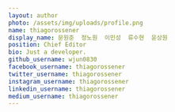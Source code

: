 ```yaml
---
layout: author
photo: /assets/img/uploads/profile.png
name: thiagorossener
display_name: 문원준  정노원  이민성  류수현  윤상원
position: Chief Editor
bio: Just a developer.
github_username: wjun0830
facebook_username: thiagorossener
twitter_username: thiagorossener
instagram_username: thiagorossener
linkedin_username: thiagorossener
medium_username: thiagorossener
---
```


